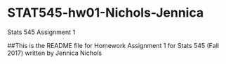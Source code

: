# STAT545-hw01-Nichols-Jennica
Stats 545 Assignment 1

##This is the README file for Homework Assignment 1 for Stats 545 (Fall 2017) written by Jennica Nichols

